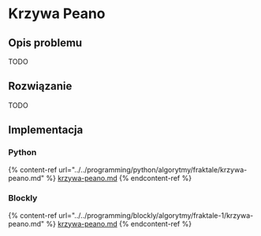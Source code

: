 # Krzywa Peano

## Opis problemu

TODO

## Rozwiązanie 

TODO

## Implementacja

### Python

{% content-ref url="../../programming/python/algorytmy/fraktale/krzywa-peano.md" %}
[krzywa-peano.md](../../programming/python/algorytmy/fraktale/krzywa-peano.md)
{% endcontent-ref %}

### Blockly

{% content-ref url="../../programming/blockly/algorytmy/fraktale-1/krzywa-peano.md" %}
[krzywa-peano.md](../../programming/blockly/algorytmy/fraktale-1/krzywa-peano.md)
{% endcontent-ref %}
